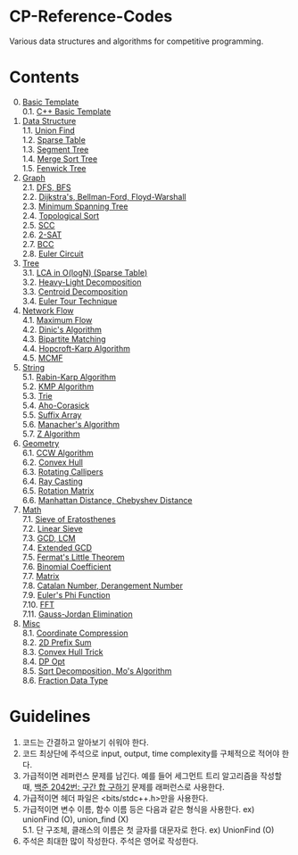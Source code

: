 # CP-Reference-Codes
Various data structures and algorithms for competitive programming.

# Contents
0. [Basic Template](https://github.com/manoflearning/CP-Reference-Codes/tree/master/Reference%20Codes/0.%20Basic%20Template) <br/>
0.1. [C++ Basic Template](https://github.com/manoflearning/CP-Reference-Codes/blob/master/Reference%20Codes/0.%20Basic%20Template/C%2B%2B%20Basic%20Template.cpp) <br/>
1. [Data Structure](https://github.com/manoflearning/CP-Reference-Codes/tree/master/Reference%20Codes/1.%20Data%20Structure) <br/>
1.1. [Union Find](https://github.com/manoflearning/CP-Reference-Codes/blob/master/Reference%20Codes/1.%20Data%20Structure/Union%20Find.cpp) <br/>
1.2. [Sparse Table](https://github.com/manoflearning/CP-Reference-Codes/blob/master/Reference%20Codes/1.%20Data%20Structure/Sparse%20Table.cpp) <br/>
1.3. [Segment Tree](https://github.com/manoflearning/CP-Reference-Codes/tree/master/Reference%20Codes/1.%20Data%20Structure/Segment%20Tree) <br/>
1.4. [Merge Sort Tree](https://github.com/manoflearning/CP-Reference-Codes/tree/master/Reference%20Codes/1.%20Data%20Structure/Merge%20Sort%20Tree) <br/>
1.5. [Fenwick Tree](https://github.com/manoflearning/CP-Reference-Codes/tree/master/Reference%20Codes/1.%20Data%20Structure/Fenwick%20Tree) <br/>
2. [Graph](https://github.com/manoflearning/CP-Reference-Codes/tree/master/Reference%20Codes/2.%20Graph) <br/>
2.1. [DFS, BFS](https://github.com/manoflearning/CP-Reference-Codes/blob/master/Reference%20Codes/2.%20Graph/DFS%2C%20BFS.cpp) <br/>
2.2. [Dijkstra's, Bellman-Ford, Floyd-Warshall](https://github.com/manoflearning/CP-Reference-Codes/blob/master/Reference%20Codes/2.%20Graph/Dijkstra's%2C%20Bellman-Ford%2C%20Floyd-Warshall.cpp) <br/>
2.3. [Minimum Spanning Tree](https://github.com/manoflearning/PS-Reference-Codes/tree/master/Reference%20Codes/2.%20Graph/Minimum%20Spanning%20Tree.cpp) <br/>
2.4. [Topological Sort](https://github.com/manoflearning/PS-Reference-Codes/tree/master/Reference%20Codes/2.%20Graph/Topological%20Sort) <br/>
2.5. [SCC](https://github.com/manoflearning/PS-Reference-Codes/blob/master/Reference%20Codes/2.%20Graph/SCC) <br/>
2.6. [2-SAT](https://github.com/manoflearning/PS-Reference-Codes/blob/master/Reference%20Codes/2.%20Graph/2-SAT.cpp) <br/>
2.7. [BCC](https://github.com/manoflearning/PS-Reference-Codes/blob/master/Reference%20Codes/2.%20Graph/BCC.cpp) <br/>
2.8. [Euler Circuit](https://github.com/manoflearning/PS-Reference-Codes/blob/master/Reference%20Codes/2.%20Graph/Euler%20Circuit.cpp) <br/>
3. [Tree](https://github.com/manoflearning/PS-Reference-Codes/tree/master/Reference%20Codes/3.%20Tree) <br/>
3.1. [LCA in O(logN) (Sparse Table)](https://github.com/manoflearning/CP-Reference-Codes/blob/master/Reference%20Codes/3.%20Tree/LCA%20in%20O(logN)%20(Sparse%20Table).cpp) <br/>
3.2. [Heavy-Light Decomposition](https://github.com/manoflearning/PS-Reference-Codes/tree/master/Reference%20Codes/3.%20Tree/Heavy-Light%20Decomposition) <br/>
3.3. [Centroid Decomposition](https://github.com/manoflearning/PS-Reference-Codes/blob/master/Reference%20Codes/3.%20Tree/Centroid%20Decomposition.cpp) <br/>
3.4. [Euler Tour Technique](https://github.com/manoflearning/PS-Reference-Codes/blob/master/Reference%20Codes/3.%20Tree/Euler%20Tour%20Technique) <br/>
4. [Network Flow](https://github.com/manoflearning/PS-Reference-Codes/tree/master/Reference%20Codes/4.%20Network%20Flow) <br/>
4.1. [Maximum Flow](https://github.com/manoflearning/PS-Reference-Codes/tree/master/Reference%20Codes/4.%20Network%20Flow/Maximum%20Flow) <br/>
4.2. [Dinic's Algorithm](https://github.com/manoflearning/PS-Reference-Codes/blob/master/Reference%20Codes/4.%20Network%20Flow/Dinic's%20Algorithm.cpp) <br/>
4.3. [Bipartite Matching](https://github.com/manoflearning/PS-Reference-Codes/blob/master/Reference%20Codes/4.%20Network%20Flow/Bipartite%20Matching.cpp) <br/>
4.4. [Hopcroft-Karp Algorithm](https://github.com/manoflearning/PS-Reference-Codes/blob/master/Reference%20Codes/4.%20Network%20Flow/Hopcroft-Karp%20Algorithm.cpp) <br/>
4.5. [MCMF](https://github.com/manoflearning/PS-Reference-Codes/blob/master/Reference%20Codes/4.%20Network%20Flow/MCMF.cpp) <br/>
5. [String](https://github.com/manoflearning/PS-Reference-Codes/tree/master/Reference%20Codes/5.%20String) <br/>
5.1. [Rabin-Karp Algorithm](https://github.com/manoflearning/PS-Reference-Codes/tree/master/Reference%20Codes/5.%20String/Rabin-Karp%20Algorithm) <br/>
5.2. [KMP Algorithm](https://github.com/manoflearning/PS-Reference-Codes/blob/master/Reference%20Codes/5.%20String/KMP%20Algorithm.cpp) <br/>
5.3. [Trie](https://github.com/manoflearning/PS-Reference-Codes/tree/master/Reference%20Codes/5.%20String/Trie) <br/>
5.4. [Aho-Corasick](https://github.com/manoflearning/PS-Reference-Codes/tree/master/Reference%20Codes/5.%20String/Aho-Corasick.cpp) <br/>
5.5. [Suffix Array](https://github.com/manoflearning/PS-Reference-Codes/tree/master/Reference%20Codes/5.%20String/Suffix%20Array.cpp) <br/>
5.6. [Manacher's Algorithm](https://github.com/manoflearning/PS-Reference-Codes/tree/master/Reference%20Codes/5.%20String/Manacher's%20Algorithm.cpp) <br/>
5.7. [Z Algorithm](https://github.com/manoflearning/PS-Reference-Codes/tree/master/Reference%20Codes/5.%20String/Z%20Algorithm.cpp) <br/>
6. [Geometry](https://github.com/manoflearning/PS-Reference-Codes/tree/master/Reference%20Codes/6.%20Geometry) <br/>
6.1. [CCW Algorithm](https://github.com/manoflearning/PS-Reference-Codes/blob/master/Reference%20Codes/6.%20Geometry/CCW%20Algorithm.cpp) <br/>
6.2. [Convex Hull](https://github.com/manoflearning/PS-Reference-Codes/blob/master/Reference%20Codes/6.%20Geometry/Convex%20Hull) <br/>
6.3. [Rotating Callipers](https://github.com/manoflearning/PS-Reference-Codes/blob/master/Reference%20Codes/6.%20Geometry/Rotating%20Callipers.cpp) <br/>
6.4. [Ray Casting](https://github.com/manoflearning/PS-Reference-Codes/blob/master/Reference%20Codes/6.%20Geometry/Ray%20Casting.cpp) <br/>
6.5. [Rotation Matrix](https://github.com/manoflearning/PS-Reference-Codes/blob/master/Reference%20Codes/6.%20Geometry/Rotation%20Matrix.txt) <br/>
6.6. [Manhattan Distance, Chebyshev Distance](https://github.com/manoflearning/PS-Reference-Codes/blob/master/Reference%20Codes/6.%20Geometry/Manhattan%20Distance,%20Chebyshev%20Distance.txt) <br/>
7. [Math](https://github.com/manoflearning/PS-Reference-Codes/tree/master/Reference%20Codes/7.%20Math) <br/>
7.1. [Sieve of Eratosthenes](https://github.com/manoflearning/PS-Reference-Codes/blob/master/Reference%20Codes/7.%20Math/Sieve%20of%20Eratosthenes.cpp) <br/>
7.2. [Linear Sieve](https://github.com/manoflearning/PS-Reference-Codes/blob/master/Reference%20Codes/7.%20Math/Linear%20Sieve.cpp) <br/>
7.3. [GCD, LCM](https://github.com/manoflearning/PS-Reference-Codes/blob/master/Reference%20Codes/7.%20Math/GCD,%20LCM.cpp) <br/>
7.4. [Extended GCD](https://github.com/manoflearning/PS-Reference-Codes/blob/master/Reference%20Codes/7.%20Math/Extended%20GCD.cpp) <br/>
7.5. [Fermat's Little Theorem](https://github.com/manoflearning/CP-Reference-Codes/blob/master/Reference%20Codes/7.%20Math/Fermat%E2%80%99s%20Little%20Theorem.cpp) <br/>
7.6. [Binomial Coefficient](https://github.com/manoflearning/PS-Reference-Codes/blob/master/Reference%20Codes/7.%20Math/Binomial%20Coefficient.cpp) <br/>
7.7. [Matrix](https://github.com/manoflearning/PS-Reference-Codes/blob/master/Reference%20Codes/7.%20Math/Matrix.cpp) <br/>
7.8. [Catalan Number, Derangement Number](https://github.com/manoflearning/CP-Reference-Codes/blob/master/Reference%20Codes/7.%20Math/Catalan%20Number%2C%20Derangement%20Number.cpp) <br/>
7.9. [Euler's Phi Function](https://github.com/manoflearning/PS-Reference-Codes/blob/master/Reference%20Codes/7.%20Math/Euler's%20Phi%20Function.cpp) <br/>
7.10. [FFT](https://github.com/manoflearning/PS-Reference-Codes/blob/master/Reference%20Codes/7.%20Math/FFT.cpp) <br/>
7.11. [Gauss-Jordan Elimination](https://github.com/manoflearning/PS-Reference-Codes/blob/master/Reference%20Codes/7.%20Math/Gauss-Jordan%20Elimination.cpp)
8. [Misc](https://github.com/manoflearning/PS-Reference-Codes/tree/master/Reference%20Codes/8.%20Misc) <br/>
8.1. [Coordinate Compression](https://github.com/manoflearning/PS-Reference-Codes/blob/master/Reference%20Codes/8.%20Misc/Coordinate%20Compression.cpp) <br/>
8.2. [2D Prefix Sum](https://github.com/manoflearning/PS-Reference-Codes/blob/master/Reference%20Codes/8.%20Misc/2D%20Prefix%20Sum.cpp) <br/>
8.3. [Convex Hull Trick](https://github.com/manoflearning/PS-Reference-Codes/blob/master/Reference%20Codes/8.%20Misc/Convex%20Hull%20Trick.cpp) <br/>
8.4. [DP Opt](https://github.com/manoflearning/PS-Reference-Codes/blob/master/Reference%20Codes/8.%20Misc/DP%20Opt.cpp) <br/>
8.5. [Sqrt Decomposition, Mo's Algorithm](https://github.com/manoflearning/CP-Reference-Codes/blob/master/Reference%20Codes/8.%20Misc/Sqrt%20Decomposition%2C%20Mo's%20Algorithm.cpp) <br/>
8.6. [Fraction Data Type](https://github.com/manoflearning/CP-Reference-Codes/blob/master/Reference%20Codes/8.%20Misc/Fraction%20Data%20Type.cpp) <br/>

# Guidelines
1. 코드는 간결하고 알아보기 쉬워야 한다. <br/>
2. 코드 최상단에 주석으로 input, output, time complexity를 구체적으로 적어야 한다.
3. 가급적이면 레퍼런스 문제를 남긴다. 예를 들어 세그먼트 트리 알고리즘을 작성할 때, [백준 2042번: 구간 합 구하기](https://www.acmicpc.net/problem/2042) 문제를 래퍼런스로 사용한다. <br/>
4. 가급적이면 헤더 파일은 <bits/stdc++.h>만을 사용한다. <br/>
5. 가급적이면 변수 이름, 함수 이름 등은 다음과 같은 형식을 사용한다. ex) unionFind (O), union_find (X) <br/>
5.1. 단 구조체, 클래스의 이름은 첫 글자를 대문자로 한다. ex) UnionFind (O)
6. 주석은 최대한 많이 작성한다. 주석은 영어로 작성한다. <br/>
